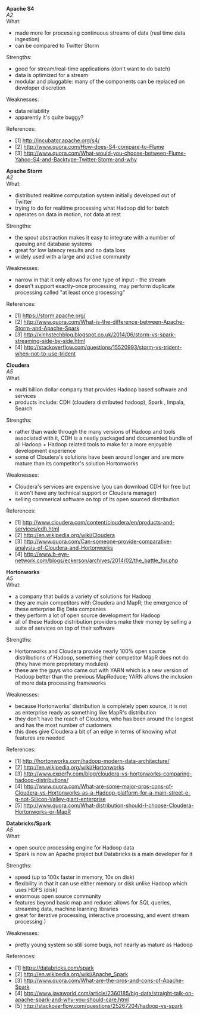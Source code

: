 


**Apache S4**  
*A2*  
What:
- made more for processing continuous streams of data (real time data ingestion)
- can be compared to Twitter Storm 

Strengths:  
- good for stream/real-time applications (don't want to do batch)
- data is optimized for a stream 
- modular and pluggable: many of the components can be replaced on developer discretion

Weaknesses:  
- data reliability 
- apparently it's quite buggy? 

References:  
- [1] http://incubator.apache.org/s4/ 
- [2] http://www.quora.com/How-does-S4-compare-to-Flume
- [3] http://www.quora.com/What-would-you-choose-between-Flume-Yahoo-S4-and-Backtype-Twitter-Storm-and-why



**Apache Storm**   
*A2*   
What:
- distributed realtime computation system initially developed out of Twitter
- trying to do for realtime processing what Hadoop did for batch 
- operates on data in motion, not data at rest 

Strengths:  
- the spout abstraction makes it easy to integrate with a number of queuing and database systems 
- great for low latency results and no data loss 
- widely used with a large and active community 

Weaknesses:  
- narrow in that it only allows for one type of input - the stream 
- doesn't support exactly-once processing, may perform duplicate processing called "at least once processing"

References:  
- [1] https://storm.apache.org/ 
- [2] http://www.quora.com/What-is-the-difference-between-Apache-Storm-and-Apache-Spark
- [3] http://xinhstechblog.blogspot.co.uk/2014/06/storm-vs-spark-streaming-side-by-side.html
- [4] http://stackoverflow.com/questions/15520993/storm-vs-trident-when-not-to-use-trident


**Cloudera**  
*A5*  
What:
- multi billion dollar company that provides Hadoop based software and services
- products include: CDH (cloudera distributed hadoop), Spark , Impala, Search

Strengths:
- rather than wade through the many versions of Hadoop and tools associated with it, CDH is a neatly packaged and documented bundle of all Hadoop + Hadoop related tools to make for a more enjoyable development experience 
- some of Cloudera's solutions have been around longer and are more mature than its competitor's solution Hortonworks 

Weaknesses:
- Cloudera's services are expensive (you can download CDH for free but it won't have any technical support or Cloudera manager)
- selling commerical software on top of its open sourced distribution 

References:
- [1] http://www.cloudera.com/content/cloudera/en/products-and-services/cdh.html
- [2] http://en.wikipedia.org/wiki/Cloudera
- [3] http://www.quora.com/Can-someone-provide-comparative-analysis-of-Cloudera-and-Hortonworks
- [4] http://www.b-eye-network.com/blogs/eckerson/archives/2014/02/the_battle_for.php



**Hortonworks**  
*A5*  
What:
- a company that builds a variety of solutions for Hadoop 
- they are main competitors with Cloudera and MapR; the emergence of these enterprise Big Data companies 
- they perform a lot of open source development for Hadoop 
- all of these Hadoop distribution providers make their money by selling a suite of services on top of their software 

Strengths:
- Hortonworks and Cloudera provide nearly 100% open source distributions of Hadoop, something their competitor MapR does not do (they have more proprietary modules)
- these are the guys who came out with YARN which is a new version of Hadoop better than the previous MapReduce; YARN allows the inclusion of more data processing frameworks 

Weaknesses:
- because Hortonworks' distribution is completely open source, it is not as enterprise ready as something like MapR's distribution 
- they don't have the reach of Cloudera, who has been around the longest and has the most number of customers
- this does give Cloudera a bit of an edge in terms of knowing what features are needed 

References:
- [1] http://hortonworks.com/hadoop-modern-data-architecture/
- [2] http://en.wikipedia.org/wiki/Hortonworks
- [3] http://www.experfy.com/blog/cloudera-vs-hortonworks-comparing-hadoop-distributions/
- [4] http://www.quora.com/What-are-some-major-pros-cons-of-Cloudera-vs-Hortonworks-as-a-Hadoop-platform-for-a-main-street-e-g-not-Silicon-Valley-giant-enterprise
- [5] http://www.quora.com/What-distribution-should-I-choose-Cloudera-Hortonworks-or-MapR



**Databricks/Spark**  
*A5*  
What:
- open source processing engine for Hadoop data 
- Spark is now an Apache project but Databricks is a main developer for it

Strengths:
- speed (up to 100x faster in memory, 10x on disk)
- flexibility in that it can use either memory or disk unlike Hadoop which uses HDFS (disk)
- enormous open source community 
- features beyond basic map and reduce: allows for SQL queries, streaming data, machine learning libraries 
- great for iterative processing, interactive processing, and event stream processing ]

Weaknesses:
- pretty young system so still some bugs, not nearly as mature as Hadoop 

References:
- [1] https://databricks.com/spark
- [2] http://en.wikipedia.org/wiki/Apache_Spark
- [3] http://www.quora.com/What-are-the-pros-and-cons-of-Apache-Spark
- [4] http://www.javaworld.com/article/2360185/big-data/straight-talk-on-apache-spark-and-why-you-should-care.html
- [5] http://stackoverflow.com/questions/25267204/hadoop-vs-spark



